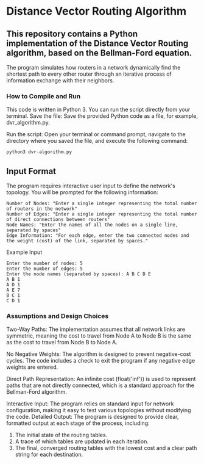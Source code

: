 # Distance Vector Routing Algorithm
## This repository contains a Python implementation of the Distance Vector Routing algorithm, based on the Bellman-Ford equation. 
The program simulates how routers in a network dynamically find the shortest path to every other router through an iterative process of information exchange with their neighbors.

### How to Compile and Run
This code is written in Python 3. You can run the script directly from your terminal.
Save the file: Save the provided Python code as a file, for example, dvr_algorithm.py.

Run the script: Open your terminal or command prompt, navigate to the directory where you saved the file, and execute the following command:
```py
python3 dvr-algorithm.py
```

## Input Format

The program requires interactive user input to define the network's topology. You will be prompted for the following information:
```
Number of Nodes: "Enter a single integer representing the total number of routers in the network"
Number of Edges: "Enter a single integer representing the total number of direct connections between routers"
Node Names: "Enter the names of all the nodes on a single line, separated by spaces"
Edge Information: "For each edge, enter the two connected nodes and the weight (cost) of the link, separated by spaces."
```
Example Input
```
Enter the number of nodes: 5
Enter the number of edges: 5
Enter the node names (separated by spaces): A B C D E
A B 1
A D 1
A E 7
B C 1
C D 1
```

### Assumptions and Design Choices
Two-Way Paths: The implementation assumes that all network links are symmetric, meaning the cost to travel from Node A to Node B is the same as the cost to travel from Node B to Node A.

No Negative Weights: The algorithm is designed to prevent negative-cost cycles. 
The code includes a check to exit the program if any negative edge weights are entered.

Direct Path Representation: An infinite cost (float('inf')) is used to represent paths that are not directly connected, which is a standard approach for the Bellman-Ford algorithm.

Interactive Input: The program relies on standard input for network configuration, making it easy to test various topologies without modifying the code.
Detailed Output: The program is designed to provide clear, formatted output at each stage of the process, including:

1. The initial state of the routing tables.
2. A trace of which tables are updated in each iteration.
3. The final, converged routing tables with the lowest cost and a clear path string for each destination.


